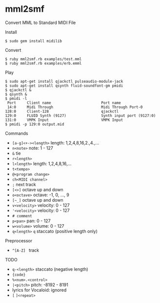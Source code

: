 mml2smf
=======

Convert MML to Standard MIDI File

Install

    $ sudo gem install midilib

Convert

    $ ruby mml2smf.rb examples/test.mml
    $ ruby mml2smf.rb examples/erb.emml

Play

    $ sudo apt-get install qjackctl pulseaudio-module-jack
    $ sudo apt-get install qsynth fluid-soundfont-gm pmidi
    $ qjackctl &
    $ qsynth &
    $ pmidi -l
     Port     Client name                       Port name
     14:0     Midi Through                      Midi Through Port-0
    128:0     Client-128                        qjackctl
    129:0     FLUID Synth (9127)                Synth input port (9127:0)
    131:0     VMPK Input                        VMPK Input
    $ pmidi -p 129:0 output.mid

Commands

* `[a-g]<+-><length>` length: 1,2,4,8,16,2.,4.,...
* `n<note>` note: 1 - 127
* `&` tie
* `r<length>`
* `l<length>` length: 1,2,4,8,16,...
* `t<tempo>`
* `@<program change>`
* `ch<MIDI channel>`
* `;` next track
* `[<>]` octave up and down
* `o<octave>` octave: -1, 0, ..., 9
* `[~_]` octave up and down
* `v<velocity>` velocity: 0 - 127
* `'<velocity>` velocity: 0 - 127
* `# comment`
* `p<pan>` pan: 0 - 127
* `w<volume>` volume: 0 - 127
* `q<length>` `q` staccato (positive length only)

Preprocessor

* `^[A-Z] ` track

TODO

* `q-<length>` staccato (negative length)
* `{code}`
* `%<num>.<control>`
* `|<pitch>` pitch: -8192 - 8191
* lyrics for Vocaloid: ignored
* `[` `]<repeat>`
